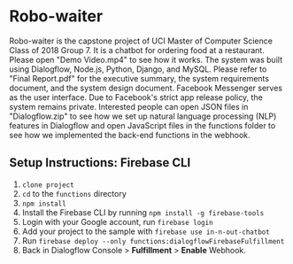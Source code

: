 # Robo-waiter

Robo-waiter is the capstone project of UCI Master of Computer Science Class of 2018 Group 7. It is a chatbot for ordering food at a restaurant. Please open "Demo Video.mp4" to see how it works. The system was built using Dialogflow, Node.js, Python, Django, and MySQL. Please refer to "Final Report.pdf" for the executive summary, the system requirements document, and the system design document. Facebook Messenger serves as the user interface. Due to Facebook's strict app release policy, the system remains private. Interested people can open JSON files in "Dialogflow.zip" to see how we set up natural language processing (NLP) features in Dialogflow and open JavaScript files in the functions folder to see how we implemented the back-end functions in the webhook. 

## Setup Instructions: Firebase CLI

1. `clone project`
2. `cd` to the `functions` directory
3. `npm install`
4. Install the Firebase CLI by running `npm install -g firebase-tools`
5. Login with your Google account, run `firebase login`
6. Add your project to the sample with `firebase use in-n-out-chatbot`
7. Run `firebase deploy --only functions:dialogflowFirebaseFulfillment`
8. Back in Dialogflow Console > **Fulfillment** > **Enable** Webhook.
